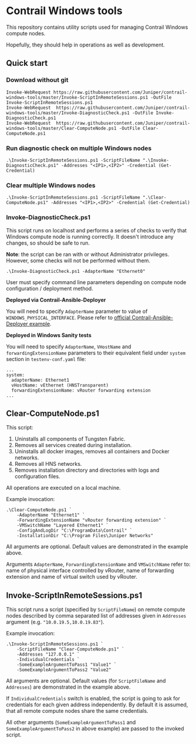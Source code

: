 # Contrail Windows tools

This repository contains utility scripts used for managing Contrail Windows compute nodes.

Hopefully, they should help in operations as well as development.

## Quick start

### Download without git

```
Invoke-WebRequest https://raw.githubusercontent.com/Juniper/contrail-windows-tools/master/Invoke-ScriptInRemoteSessions.ps1 -OutFile Invoke-ScriptInRemoteSessions.ps1
Invoke-WebRequest  https://raw.githubusercontent.com/Juniper/contrail-windows-tools/master/Invoke-DiagnosticCheck.ps1 -OutFile Invoke-DiagnosticCheck.ps1
Invoke-WebRequest  https://raw.githubusercontent.com/Juniper/contrail-windows-tools/master/Clear-ComputeNode.ps1 -OutFile Clear-ComputeNode.ps1
```

### Run diagnostic check on multiple Windows nodes

```
.\Invoke-ScriptInRemoteSessions.ps1 -ScriptFileName ".\Invoke-DiagnosticCheck.ps1" -Addresses "<IP1>,<IP2>" -Credential (Get-Credential)
```

### Clear multiple Windows nodes

```
.\Invoke-ScriptInRemoteSessions.ps1 -ScriptFileName ".\Clear-ComputeNode.ps1" -Addresses "<IP1>,<IP2>" -Credential (Get-Credential)
```

### Invoke-DiagnosticCheck.ps1

This script runs on localhost and performs a series of checks to verify that Windows compute node
is running correctly. It doesn't introduce any changes, so should be safe to run.

**Note**: the script can be ran with or without Administrator privileges. However, some checks
will not be performed without them.	

```
.\Invoke-DiagnosticCheck.ps1 -AdapterName "Ethernet0"
```

User must specify command line parameters depending on compute node configuration / deployment
method.

**Deployed via Contrail-Ansible-Deployer**

You will need to specify `AdapterName` parameter to value of `WINDOWS_PHYSICAL_INTERFACE`.
Please refer to [official Contrail-Ansible-Deployer example](https://github.com/codilime/contrail-ansible-deployer/blob/master/config/instances.yaml.bms_win_example).

**Deployed in Windows Sanity tests**

You will need to specify `AdapterName`, `VHostName` and `forwardingExtensionName` parameters to
their equivalent field under `system` section in `testenv-conf.yaml` file:

```
...
system:
  adapterName: Ethernet1
  vHostName: vEthernet (HNSTransparent)
  forwardingExtensionName: vRouter forwarding extension
...
```
## Clear-ComputeNode.ps1

This script:

1. Uninstalls all components of Tungsten Fabric.
2. Removes all services created during installation.
3. Uninstalls all docker images, removes all containers and Docker networks.
4. Removes all HNS networks.
5. Removes installation directory and directories with logs and configuration files.

All operations are executed on a local machine.

Example invocation:
```
.\Clear-ComputeNode.ps1 `
    -AdapterName "Ethernet1" `
    -ForwardingExtensionName "vRouter forwarding extension" `
    -VMSwitchName "Layered Ethernet1" `
    -ConfigAndLogDir "C:\ProgramData\Contrail" `
    -InstallationDir "C:\Program Files\Juniper Networks"
```

All arguments are optional. Default values are demonstrated in the example above.

Arguments `AdapterName`, `ForwardingExtensionName` and `VMSwitchName` refer to: name of physical interface controlled by vRouter, name of forwarding extension and name of virtual switch used by vRouter.

## Invoke-ScriptInRemoteSessions.ps1

This script runs a script (specified by `ScriptFileName`) on remote compute nodes described by comma separated list of addresses given in `Addresses` argument (e.g. `"10.0.19.5,10.0.19.83"`).

Example invocation:
```
.\Invoke-ScriptInRemoteSessions.ps1 `
    -ScriptFileName "Clear-ComputeNode.ps1" `
    -Addresses "127.0.0.1" `
    -IndividualCredentials `
    -SomeExampleArgumentToPass1 "Value1" `
    -SomeExampleArgumentToPass2 "Value2"
```

All arguments are optional. Default values (for `ScriptFileName` and `Addresses`) are demonstrated in the example above.

If `IndividualCredentials` switch is enabled, the script is going to ask for credentials for each given address independently. By default it is assumed, that all remote compute nodes share the same credentials.

All other arguments (`SomeExampleArgumentToPass1` and `SomeExampleArgumentToPass2` in above example) are passed to the invoked script.
